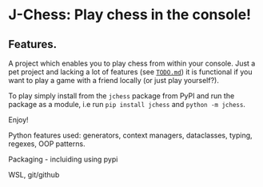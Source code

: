 # J-Chess: Play chess in the console!

## Features.

A project which enables you to play chess from within your console. Just a pet project
and lacking a lot of features (see [`TODO.md`](docs/plan/todo.md)) it is functional
if you want to play a game with a friend locally (or just play yourself?).

To play simply install from the `jchess` package from PyPI and run the package as a
module, i.e run `pip install jchess` and `python -m jchess`.

Enjoy!

Python features used: generators, context managers, dataclasses, typing, regexes, OOP
patterns.

Packaging - incluiding using pypi

WSL, git/github